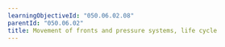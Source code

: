 ```yaml
---
learningObjectiveId: "050.06.02.08"
parentId: "050.06.02"
title: Movement of fronts and pressure systems, life cycle
---
```

